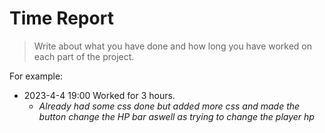 # Time Report

> Write about what you have done and how long you have worked on each part of the project.

For example: 

- 2023-4-4 19:00 Worked for 3 hours.
  - *Already had some css done but added more css and made the button change the HP bar aswell as trying to change the player hp*